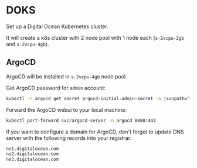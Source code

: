 # DOKS

Set up a Digital Ocean Kubernetes cluster.

It will create a k8s cluster with 2 node pool with 1 node each (`s-2vcpu-2gb` and `s-2vcpu-4gb`).

## ArgoCD

ArgoCD will be installed in `s-2vcpu-4gb` node pool.

Get ArgoCD password for `admin` account:
```bash
kubectl -n argocd get secret argocd-initial-admin-secret -o jsonpath="{.data.password}" | base64 -d
```  

Forward the ArgoCD webui to your local machine:
```bash
kubectl port-forward svc/argocd-server -n argocd 8080:443
```

If you want to configure a domain for ArgoCD, don't forget to update DNS server with the following records into your registrar:
```bash
ns1.digitalocean.com
ns2.digitalocean.com
ns3.digitalocean.com
```
